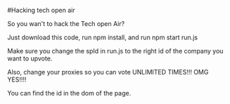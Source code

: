 #Hacking tech open air

So you wan't to hack the Tech open Air? 

Just download this code, run npm install, and run npm start run.js 

Make sure you change the spId in run.js to the right id of the company you want to upvote. 

Also, change your proxies so you can vote UNLIMITED TIMES!!! OMG YES!!!!

You can find the id in the dom of the page. 